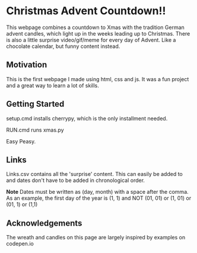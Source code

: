 # Christmas Advent Countdown!!
This webpage combines a countdown to Xmas with the tradition German advent candles, which light up in the weeks leading up to Christmas. There is also a little surprise video/gif/meme for every day of Advent. Like a chocolate calendar, but funny content instead.

## Motivation
This is the first webpage I made using html, css and js. It was a fun project and a great way to learn a lot of skills.

## Getting Started
setup.cmd installs cherrypy, which is the only installment needed.

RUN.cmd runs xmas.py

Easy Peasy.

## Links
Links.csv contains all the 'surprise' content. This can easily be added to and dates don't have to be added in chronological order. 

**Note** 
Dates must be written as (day, month) with a space after the comma.
As an example, the first day of the year is (1, 1) and NOT (01, 01) or (1, 01) or (01, 1) or (1,1)

## Acknowledgements
The wreath and candles on this page are largely inspired by examples on codepen.io
